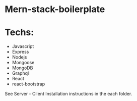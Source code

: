 # Mern-stack-boilerplate

# Techs:
- Javascript
- Express
- Nodejs
- Mongoose
- MongoDB
- Graphql
- React
- react-bootstrap

See Server - Client Installation instructions in the each folder.
